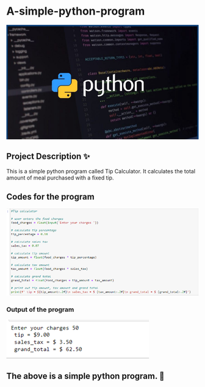 # A-simple-python-program

![python](./pics/python.jpeg)

## Project Description ✨
This is a simple python program called Tip Calculator.
It calculates the total amount of meal purchased with a fixed tip.

## Codes for the program
![python](./pics/tip_calculator_pic1.png)

### Output of the program

![python](./pics/output_of_program.png)

## The above is a simple python program. 🙂